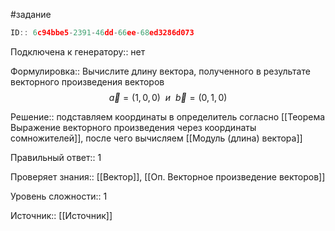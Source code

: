 #задание

```javascript
ID:: 6c94bbe5-2391-46dd-66ee-68ed3286d073
```

Подключена к генератору:: нет

Формулировка:: Вычислите длину вектора, полученного в результате векторного произведения векторов $$\vec{a}=(1,0,0)~~и~~\vec{b}=(0,1,0)$$

Решение:: подставляем координаты в определитель согласно [[Теорема Выражение векторного произведения через координаты сомножителей]], после чего вычисляем [[Модуль (длина) вектора]]

Правильный ответ:: 1

Проверяет знания:: [[Вектор]], [[Оп. Векторное произведение векторов]]

Уровень сложности:: 1

Источник:: [[Источник]]